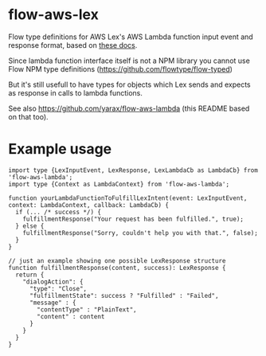 # flow-aws-lex

Flow type definitions for AWS Lex's AWS Lambda function input event and response format, based on [these docs](https://docs.aws.amazon.com/lex/latest/dg/lambda-input-response-format.html).

Since lambda function interface itself is not a NPM library you cannot use Flow NPM type definitions (https://github.com/flowtype/flow-typed)

But it's still usefull to have types for objects which Lex sends and expects as response in calls to lambda functions.

See also https://github.com/yarax/flow-aws-lambda (this README based on that too).


# Example usage

```
import type {LexInputEvent, LexResponse, LexLambdaCb as LambdaCb} from 'flow-aws-lambda';
import type {Context as LambdaContext} from 'flow-aws-lambda';

function yourLambdaFunctionToFulfillLexIntent(event: LexInputEvent, context: LambdaContext, callback: LambdaCb) {
  if (... /* success */) {
    fulfillmentResponse("Your request has been fulfilled.", true);
  } else {
    fulfillmentResponse("Sorry, couldn't help you with that.", false);
  }
}

// just an example showing one possible LexResponse structure
function fulfillmentResponse(content, success): LexResponse {
  return {
    "dialogAction": {
      "type": "Close",
      "fulfillmentState": success ? "Fulfilled" : "Failed",
      "message" : {
        "contentType" : "PlainText",
        "content" : content
      }
    }
  }
}
```
